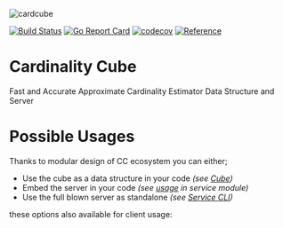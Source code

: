 ![cardcube](https://user-images.githubusercontent.com/609775/80227305-212b0b80-8656-11ea-89cd-f29394b06e37.png)

[![Build Status](https://travis-ci.org/bahadrix/cardinalitycube.svg?branch=master)](https://travis-ci.org/bahadrix/cardinalitycube) [![Go Report Card](https://goreportcard.com/badge/github.com/bahadrix/cardinalitycube)](https://goreportcard.com/report/github.com/bahadrix/cardinalitycube) [![codecov](https://codecov.io/gh/bahadrix/cardinalitycube/branch/master/graph/badge.svg)](https://codecov.io/gh/bahadrix/cardinalitycube) [![Reference](https://img.shields.io/badge/go.dev-reference-007d9c?logo=go&logoColor=white)](https://pkg.go.dev/github.com/bahadrix/cardinalitycube?tab=subdirectories) 


# Cardinality Cube 
Fast and Accurate Approximate Cardinality Estimator Data Structure and Server


# Possible Usages
Thanks to modular design of CC ecosystem you can either;
- Use the cube as a data structure in your code *(see [Cube](cube))*
- Embed the server in your code *(see [usage](server/service/cmd/start.go) in service module)*
- Use the full blown server as standalone *(see [Service CLI](server/service))*

these options also available for client usage:
